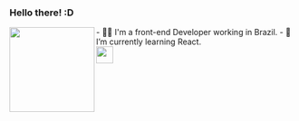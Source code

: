### Hello there! :D

<div>
<img align=left src="https://user-images.githubusercontent.com/86322489/159967358-8e245b48-ee91-4130-afbf-6ba545924985.gif" width="150" height="150" />
  - 👩‍💻 I'm a front-end Developer working in Brazil.
  - 📖 I’m currently learning React.
</div>


  <img src="https://cdn.jsdelivr.net/gh/devicons/devicon/icons/html5/html5-original.svg" width="30" height="30" list-style=none/>

    





